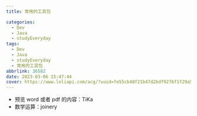 ```yaml
---
title: 常用的工具包

categories:
  - Dev
  - Java
  - studyEveryday
tags:
  - Dev
  - Java
  - studyEveryday
  - 常用的工具包
abbrlink: 36582
date: 2023-03-06 15:47:44
cover: https://www.loliapi.com/acg/?uuid=fe55cb48f21b47d2bdf9276f1f29a5cf
---
```


- 预览 word 或者 pdf 的内容：TiKa
- 数学运算：joinery